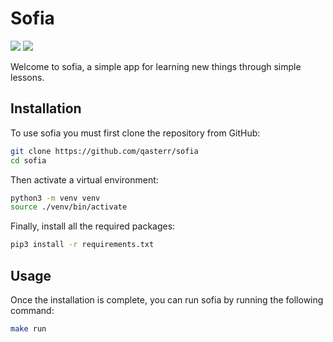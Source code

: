# Sofia
![](https://img.shields.io/badge/license-MIT-green)
![](https://readthedocs.org/projects/sofia-docs/badge/?version=latest)

Welcome to sofia, a simple app for learning new things through simple lessons.

## Installation
To use sofia you must first clone the repository from GitHub:
```bash
git clone https://github.com/qasterr/sofia
cd sofia
```

Then activate a virtual environment:
```bash
python3 -m venv venv
source ./venv/bin/activate
```

Finally, install all the required packages:
```bash
pip3 install -r requirements.txt
```

## Usage
Once the installation is complete, you can run sofia by running the following command:
```bash
make run
```

